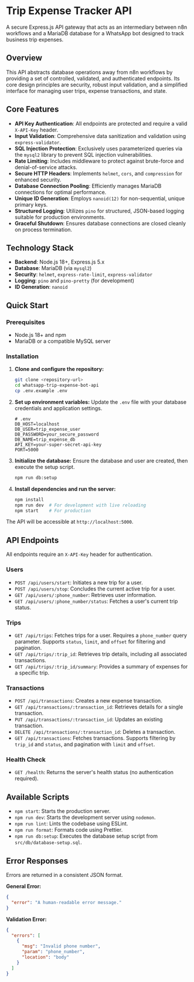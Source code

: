 # Trip Expense Tracker API

A secure Express.js API gateway that acts as an intermediary between n8n workflows and a MariaDB database for a WhatsApp bot designed to track business trip expenses.

## Overview

This API abstracts database operations away from n8n workflows by providing a set of controlled, validated, and authenticated endpoints. Its core design principles are security, robust input validation, and a simplified interface for managing user trips, expense transactions, and state.

## Core Features

- **API Key Authentication**: All endpoints are protected and require a valid `X-API-Key` header.
- **Input Validation**: Comprehensive data sanitization and validation using `express-validator`.
- **SQL Injection Protection**: Exclusively uses parameterized queries via the `mysql2` library to prevent SQL injection vulnerabilities.
- **Rate Limiting**: Includes middleware to protect against brute-force and denial-of-service attacks.
- **Secure HTTP Headers**: Implements `helmet`, `cors`, and `compression` for enhanced security.
- **Database Connection Pooling**: Efficiently manages MariaDB connections for optimal performance.
- **Unique ID Generation**: Employs `nanoid(12)` for non-sequential, unique primary keys.
- **Structured Logging**: Utilizes `pino` for structured, JSON-based logging suitable for production environments.
- **Graceful Shutdown**: Ensures database connections are closed cleanly on process termination.

## Technology Stack

- **Backend**: Node.js 18+, Express.js 5.x
- **Database**: MariaDB (via `mysql2`)
- **Security**: `helmet`, `express-rate-limit`, `express-validator`
- **Logging**: `pino` and `pino-pretty` (for development)
- **ID Generation**: `nanoid`

## Quick Start

### Prerequisites

- Node.js 18+ and npm
- MariaDB or a compatible MySQL server

### Installation

1. **Clone and configure the repository:**

    ```bash
    git clone <repository-url>
    cd whatsapp-trip-expense-bot-api
    cp .env.example .env
    ```

2. **Set up environment variables:**
    Update the `.env` file with your database credentials and application settings.

    ```env
    # .env
    DB_HOST=localhost
    DB_USER=trip_expense_user
    DB_PASSWORD=your_secure_password
    DB_NAME=trip_expense_db
    API_KEY=your-super-secret-api-key
    PORT=5000
    ```

3. **Initialize the database:**
    Ensure the database and user are created, then execute the setup script.

    ```bash
    npm run db:setup
    ```

4. **Install dependencies and run the server:**

    ```bash
    npm install
    npm run dev  # For development with live reloading
    npm start    # For production
    ```

The API will be accessible at `http://localhost:5000`.

## API Endpoints

All endpoints require an `X-API-Key` header for authentication.

### Users

- `POST /api/users/start`: Initiates a new trip for a user.
- `POST /api/users/stop`: Concludes the current active trip for a user.
- `GET /api/users/:phone_number`: Retrieves user information.
- `GET /api/users/:phone_number/status`: Fetches a user's current trip status.

### Trips

- `GET /api/trips`: Fetches trips for a user. Requires a `phone_number` query parameter. Supports `status`, `limit`, and `offset` for filtering and pagination.
- `GET /api/trips/:trip_id`: Retrieves trip details, including all associated transactions.
- `GET /api/trips/:trip_id/summary`: Provides a summary of expenses for a specific trip.

### Transactions

- `POST /api/transactions`: Creates a new expense transaction.
- `GET /api/transactions/:transaction_id`: Retrieves details for a single transaction.
- `PUT /api/transactions/:transaction_id`: Updates an existing transaction.
- `DELETE /api/transactions/:transaction_id`: Deletes a transaction.
- `GET /api/transactions`: Fetches transactions. Supports filtering by `trip_id` and `status`, and pagination with `limit` and `offset`.

### Health Check

- `GET /health`: Returns the server's health status (no authentication required).

## Available Scripts

- `npm start`: Starts the production server.
- `npm run dev`: Starts the development server using `nodemon`.
- `npm run lint`: Lints the codebase using ESLint.
- `npm run format`: Formats code using Prettier.
- `npm run db:setup`: Executes the database setup script from `src/db/database-setup.sql`.

## Error Responses

Errors are returned in a consistent JSON format.

**General Error:**

```json
{
  "error": "A human-readable error message."
}
```

**Validation Error:**

```json
{
  "errors": [
    {
      "msg": "Invalid phone number",
      "param": "phone_number",
      "location": "body"
    }
  ]
}
```
